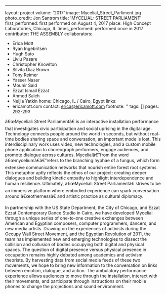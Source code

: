 ---
layout: project
volume: '2017'
image: Mycelial_Street_Parliment.jpg
photo_credit: Jon Santrom
title: 'MYCELIAL: STREET PARLIAMENT'
first_performed: first performed on August 4, 2017
place: High Concept Laboratories, Chicago, IL
times_performed: performed once in 2017
contributor: THE ASSEMBLY
collaborators:
- Erica Mott
- Ryan Ingebritsen
- Hugh Sato
- Liviu Pasare
- Christopher Knowlton
- Silvita Diaz Brown
- Tony Reimer
- Yasser Naser
- Mounir Said
- Ezzat Ismail Ezzat
- Ahmed Saleh
- Neijla Yatkin
home: Chicago, IL / Cairo, Egypt
links:
- ericamott.com
contact: erica@ericamott.com
footnote: ''
tags: []
pages: 292-293



â€œMycelial: Street Parliamentâ€ is an interactive installation performance that investigates civic participation and social uprising in the digital age. Technology connects people around the world in seconds, but without real-time bodies sharing space and conversation, an important mode is lost. This interdisciplinary work uses video, new technologies, and a custom mobile phone application to choreograph performers, engage audiences, and promote dialogue across cultures. Mycelialâ€”from the word â€œmyceliumâ€â€”refers to the branching hyphae of a fungus, which form extensive communication networks that nourish entire forest root systems. This metaphor aptly reflects the ethos of our project: creating deeper dialogues and building kinetic empathy to highlight interdependence and human resilience. Ultimately, â€œMycelial: Street Parliamentâ€ strives to be an immersive platform where embodied experience can spark conversation around â€œothernessâ€ and artistic practice as cultural diplomacy.

In partnership with the US State Department, the City of Chicago, and Ezzat Ezzat Contemporary Dance Studio in Cairo, we have developed Mycelial through a unique series of one-to-one creative exchanges between American and Egyptian composers, computer programmers, dancers, and new media artists. Drawing on the experiences of activists during the Occupy Wall Street Movement, and the Egyptian Revolution of 2011, the team has implemented new and emerging technologies to dissect the collision and collusion of bodies occupying both digital and physical spaces. The question of digital presence versus physical presence in occupation remains highly debated among academics and activism theorists. By harvesting data from social media feeds of these two movements, we hope to bring new information to the conversation on links between emotion, dialogue, and action. The ambulatory performance experience allows audiences to move through the installation, interact with their movements, and participate through instructions on their mobile phones to change the projections and sound environment.
